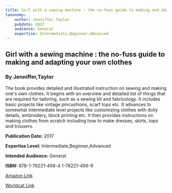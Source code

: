 ```yaml
---
title: Girl with a sewing machine : the no-fuss guide to making and adapting your own clothes
taxonomy:
	author: Jenniffer,Taylor
	pubdate: 2017
	audience: General
	expertise: Intermediate,Beginner,Advanced
---
```

## Girl with a sewing machine : the no-fuss guide to making and adapting your own clothes
### By Jenniffer,Taylor
The book provides detailed and illustrated instruction on sewing and making one's own clothes. It begins with an overview and detailed list of things that are required for tailoring, such as a sewing kit and fabricology. It includes basic projects like vintage pincushions, scarf tops etc. It advances to somewhat intermediate level projects like customizing clothes with doily details, embroidery, block printing etc. It then provides instructions on making clothes from scratch including how to make dresses, skirts, tops and trousers.

**Publication Date:** 2017

**Expertise Level:** Intermediate,Beginner,Advanced

**Intended Audience:** General

**ISBN:** 978-1-78221-456-4 1-78221-456-9

[Amazon Link](https://www.amazon.com/Girl-Sewing-Machine-no-fuss-adapting/dp/1782214569/ref=sr_1_3?keywords=Girl+with+a+sewing+machine+%3A+the+no-fuss+guide+to+making+and+adapting+your+own+clothes&qid=1570113579&s=gateway&sr=8-3)

[Worldcat Link](https://www.worldcat.org/title/girl-with-a-sewing-machine-the-no-fuss-guide-to-making-and-adapting-your-own-clothes/oclc/1003724092&referer=brief_results)